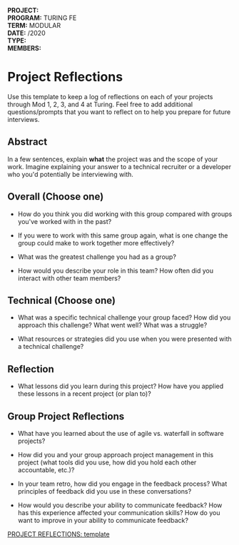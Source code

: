 __PROJECT:__
<br>__PROGRAM:__ TURING FE 
<br>__TERM:__ MODULAR 
<br>__DATE:__ /2020
<br>__TYPE:__
<br>__MEMBERS:__
<br>

# Project Reflections
Use this template to keep a log of reflections on each of your projects through Mod 1, 2, 3, and 4 at Turing. Feel free to add additional questions/prompts that you want to reflect on to help you prepare for future interviews. 

## Abstract
In a few sentences, explain **what** the project was and the scope of your work. Imagine explaining your answer to a technical recruiter or a developer who you'd potentially be interviewing with.

## Overall (Choose one)
* How do you think you did working with this group compared with groups you've worked with in the past?

* If you were to work with this same group again, what is one change the group could make to work together more effectively?

* What was the greatest challenge you had as a group?

* How would you describe your role in this team? How often did you interact with other team members?

## Technical (Choose one)
* What was a specific technical challenge your group faced? How did you approach this challenge? What went well? What was a struggle?

* What resources or strategies did you use when you were presented with a technical challenge?

## Reflection
* What lessons did you learn during this project? How have you applied these lessons in a recent project (or plan to)?

## Group Project Reflections
* What have you learned about the use of agile vs. waterfall in software projects?

* How did you and your group approach project management in this project (what tools did you use, how did you hold each other accountable, etc.)?

* In your team retro, how did you engage in the feedback process? What principles of feedback did you use in these conversations?

* How would you describe your ability to communicate feedback? How has this experience affected your communication skills? How do you want to improve in your ability to communicate feedback?


[PROJECT REFLECTIONS: template](https://gist.github.com/GreenbergKU/7d33f7def3d3994ad059cf63ef8adf83#file-project_reflection_template-md)
